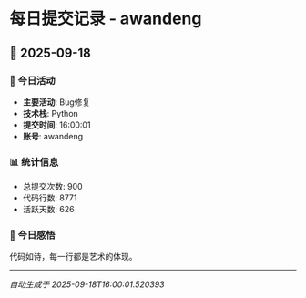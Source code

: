 # 每日提交记录 - awandeng

## 📅 2025-09-18

### 🎯 今日活动
- **主要活动**: Bug修复
- **技术栈**: Python
- **提交时间**: 16:00:01
- **账号**: awandeng

### 📊 统计信息
- 总提交次数: 900
- 代码行数: 8771
- 活跃天数: 626

### 💭 今日感悟
代码如诗，每一行都是艺术的体现。

---
*自动生成于 2025-09-18T16:00:01.520393*
